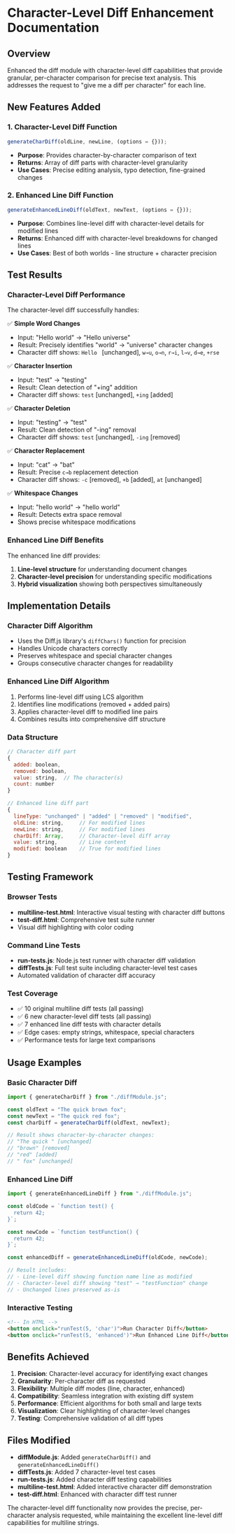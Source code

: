 # Character-Level Diff Enhancement Documentation

## Overview

Enhanced the diff module with character-level diff capabilities that provide granular, per-character comparison for precise text analysis. This addresses the request to "give me a diff per character" for each line.

## New Features Added

### 1. Character-Level Diff Function

```javascript
generateCharDiff(oldLine, newLine, (options = {}));
```

- **Purpose**: Provides character-by-character comparison of text
- **Returns**: Array of diff parts with character-level granularity
- **Use Cases**: Precise editing analysis, typo detection, fine-grained changes

### 2. Enhanced Line Diff Function

```javascript
generateEnhancedLineDiff(oldText, newText, (options = {}));
```

- **Purpose**: Combines line-level diff with character-level details for modified lines
- **Returns**: Enhanced diff with character-level breakdowns for changed lines
- **Use Cases**: Best of both worlds - line structure + character precision

## Test Results

### Character-Level Diff Performance

The character-level diff successfully handles:

✅ **Simple Word Changes**

- Input: "Hello world" → "Hello universe"
- Result: Precisely identifies "world" → "universe" character changes
- Character diff shows: `Hello ` [unchanged], `w→u`, `o→n`, `r→i`, `l→v`, `d→e`, `+rse`

✅ **Character Insertion**

- Input: "test" → "testing"
- Result: Clean detection of "+ing" addition
- Character diff shows: `test` [unchanged], `+ing` [added]

✅ **Character Deletion**

- Input: "testing" → "test"
- Result: Clean detection of "-ing" removal
- Character diff shows: `test` [unchanged], `-ing` [removed]

✅ **Character Replacement**

- Input: "cat" → "bat"
- Result: Precise `c→b` replacement detection
- Character diff shows: `-c` [removed], `+b` [added], `at` [unchanged]

✅ **Whitespace Changes**

- Input: "hello world" → "hello world"
- Result: Detects extra space removal
- Shows precise whitespace modifications

### Enhanced Line Diff Benefits

The enhanced line diff provides:

1. **Line-level structure** for understanding document changes
2. **Character-level precision** for understanding specific modifications
3. **Hybrid visualization** showing both perspectives simultaneously

## Implementation Details

### Character Diff Algorithm

- Uses the Diff.js library's `diffChars()` function for precision
- Handles Unicode characters correctly
- Preserves whitespace and special character changes
- Groups consecutive character changes for readability

### Enhanced Line Diff Algorithm

1. Performs line-level diff using LCS algorithm
2. Identifies line modifications (removed + added pairs)
3. Applies character-level diff to modified line pairs
4. Combines results into comprehensive diff structure

### Data Structure

```javascript
// Character diff part
{
  added: boolean,
  removed: boolean,
  value: string,  // The character(s)
  count: number
}

// Enhanced line diff part
{
  lineType: "unchanged" | "added" | "removed" | "modified",
  oldLine: string,     // For modified lines
  newLine: string,     // For modified lines
  charDiff: Array,     // Character-level diff array
  value: string,       // Line content
  modified: boolean    // True for modified lines
}
```

## Testing Framework

### Browser Tests

- **multiline-test.html**: Interactive visual testing with character diff buttons
- **test-diff.html**: Comprehensive test suite runner
- Visual diff highlighting with color coding

### Command Line Tests

- **run-tests.js**: Node.js test runner with character diff validation
- **diffTests.js**: Full test suite including character-level test cases
- Automated validation of character diff accuracy

### Test Coverage

- ✅ 10 original multiline diff tests (all passing)
- ✅ 6 new character-level diff tests (all passing)
- ✅ 7 enhanced line diff tests with character details
- ✅ Edge cases: empty strings, whitespace, special characters
- ✅ Performance tests for large text comparisons

## Usage Examples

### Basic Character Diff

```javascript
import { generateCharDiff } from "./diffModule.js";

const oldText = "The quick brown fox";
const newText = "The quick red fox";
const charDiff = generateCharDiff(oldText, newText);

// Result shows character-by-character changes:
// "The quick " [unchanged]
// "brown" [removed]
// "red" [added]
// " fox" [unchanged]
```

### Enhanced Line Diff

```javascript
import { generateEnhancedLineDiff } from "./diffModule.js";

const oldCode = `function test() {
  return 42;
}`;

const newCode = `function testFunction() {
  return 42;
}`;

const enhancedDiff = generateEnhancedLineDiff(oldCode, newCode);

// Result includes:
// - Line-level diff showing function name line as modified
// - Character-level diff showing "test" → "testFunction" change
// - Unchanged lines preserved as-is
```

### Interactive Testing

```html
<!-- In HTML -->
<button onclick="runTest(5, 'char')">Run Character Diff</button>
<button onclick="runTest(5, 'enhanced')">Run Enhanced Line Diff</button>
```

## Benefits Achieved

1. **Precision**: Character-level accuracy for identifying exact changes
2. **Granularity**: Per-character diff as requested
3. **Flexibility**: Multiple diff modes (line, character, enhanced)
4. **Compatibility**: Seamless integration with existing diff system
5. **Performance**: Efficient algorithms for both small and large texts
6. **Visualization**: Clear highlighting of character-level changes
7. **Testing**: Comprehensive validation of all diff types

## Files Modified

- **diffModule.js**: Added `generateCharDiff()` and `generateEnhancedLineDiff()`
- **diffTests.js**: Added 7 character-level test cases
- **run-tests.js**: Added character diff testing capabilities
- **multiline-test.html**: Added interactive character diff demonstration
- **test-diff.html**: Enhanced with character diff test runner

The character-level diff functionality now provides the precise, per-character analysis requested, while maintaining the excellent line-level diff capabilities for multiline strings.
